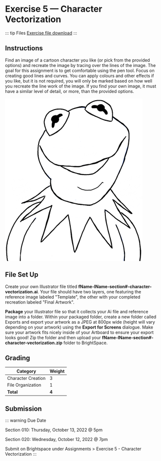 # Exercise 5 — Character Vectorization

::: tip Files
[Exercise file download](https://drive.google.com/uc?export=download&id=1edMo785M-wcy76DclQJfqZSNBaMe_AE1)
:::

## Instructions

Find an image of a cartoon character you like (or pick from the provided options) and recreate the image by tracing over the lines of the image. The goal for this assignment is to get comfortable using the pen tool. Focus on creating good lines and curves. You can apply colours and other effects if you like, but it is not required, you will only be marked based on how well you recreate the line work of the image. If you find your own image, it must have a similar level of detail, or more, than the provided options.

![Kermit the frog example](./assets/kermit-the-frog.png)

## File Set Up

Create your own Illustrator file titled **fName-lName-section#-character-vectorization.ai**. Your file should have two layers, one featuring the reference image labeled "Template", the other with your completed recreation labeled "Final Artwork".

**Package** your Illustrator file so that it collects your Ai file and reference image into a folder. Within your packaged folder, create a new folder called Exports and export your artwork as a JPEG at 800px wide (height will vary depending on your artwork) using the **Export for Screens** dialogue. Make sure your artwork fits nicely inside of your Artboard to ensure your export looks good! Zip the folder and then upload your **fName-lName-section#-character-vectorization.zip** folder to BrightSpace.

## Grading

| Category           | Weight |
| ------------------ | ------ |
| Character Creation | 3      |
| File Organization  | 1      |
| **Total**          | **4**  |

## Submission

::: warning Due Date

Section 010: Thursday, October 13, 2022 @ 5pm

Section 020: Wednesday, October 12, 2022 @ 7pm

Submit on Brightspace under Assignments > Exercise 5 - Character Vectorization
:::
